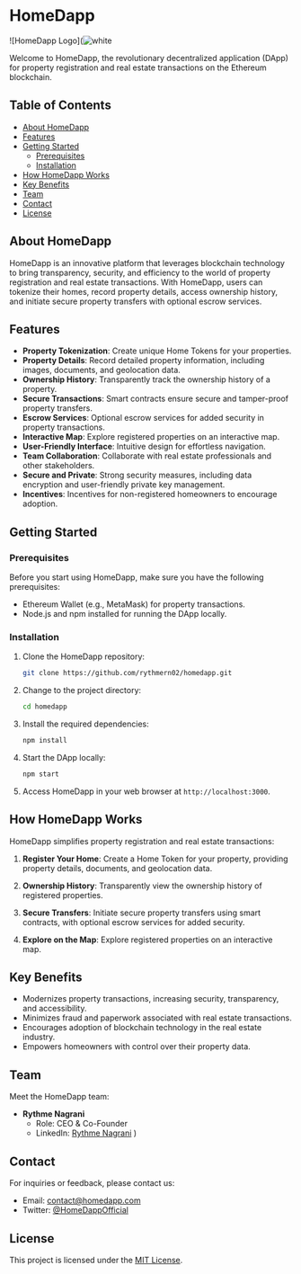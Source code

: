 # HomeDapp

![HomeDapp Logo](![white](https://github.com/rythmern02/HomeDapp/assets/117756525/7abeb134-8809-45b1-9659-8d7419ebb4d1)

Welcome to HomeDapp, the revolutionary decentralized application (DApp) for property registration and real estate transactions on the Ethereum blockchain.

## Table of Contents

- [About HomeDapp](#about-homedapp)
- [Features](#features)
- [Getting Started](#getting-started)
  - [Prerequisites](#prerequisites)
  - [Installation](#installation)
- [How HomeDapp Works](#how-homedapp-works)
- [Key Benefits](#key-benefits)
- [Team](#team)
- [Contact](#contact)
- [License](#license)

## About HomeDapp

HomeDapp is an innovative platform that leverages blockchain technology to bring transparency, security, and efficiency to the world of property registration and real estate transactions. With HomeDapp, users can tokenize their homes, record property details, access ownership history, and initiate secure property transfers with optional escrow services.

## Features

- **Property Tokenization**: Create unique Home Tokens for your properties.
- **Property Details**: Record detailed property information, including images, documents, and geolocation data.
- **Ownership History**: Transparently track the ownership history of a property.
- **Secure Transactions**: Smart contracts ensure secure and tamper-proof property transfers.
- **Escrow Services**: Optional escrow services for added security in property transactions.
- **Interactive Map**: Explore registered properties on an interactive map.
- **User-Friendly Interface**: Intuitive design for effortless navigation.
- **Team Collaboration**: Collaborate with real estate professionals and other stakeholders.
- **Secure and Private**: Strong security measures, including data encryption and user-friendly private key management.
- **Incentives**: Incentives for non-registered homeowners to encourage adoption.

## Getting Started

### Prerequisites

Before you start using HomeDapp, make sure you have the following prerequisites:

- Ethereum Wallet (e.g., MetaMask) for property transactions.
- Node.js and npm installed for running the DApp locally.

### Installation

1. Clone the HomeDapp repository:

   ```bash
   git clone https://github.com/rythmern02/homedapp.git
   ```

2. Change to the project directory:

   ```bash
   cd homedapp
   ```

3. Install the required dependencies:

   ```bash
   npm install
   ```

4. Start the DApp locally:

   ```bash
   npm start
   ```

5. Access HomeDapp in your web browser at `http://localhost:3000`.

## How HomeDapp Works

HomeDapp simplifies property registration and real estate transactions:

1. **Register Your Home**: Create a Home Token for your property, providing property details, documents, and geolocation data.

2. **Ownership History**: Transparently view the ownership history of registered properties.

3. **Secure Transfers**: Initiate secure property transfers using smart contracts, with optional escrow services for added security.

4. **Explore on the Map**: Explore registered properties on an interactive map.

## Key Benefits

- Modernizes property transactions, increasing security, transparency, and accessibility.
- Minimizes fraud and paperwork associated with real estate transactions.
- Encourages adoption of blockchain technology in the real estate industry.
- Empowers homeowners with control over their property data.

## Team

Meet the HomeDapp team:

- **Rythme Nagrani**
  - Role: CEO & Co-Founder
  - LinkedIn: [Rythme Nagrani](https://www.linkedin.com/in/rythme-nagrani-170ab1265/)
)

## Contact

For inquiries or feedback, please contact us:

- Email: contact@homedapp.com
- Twitter: [@HomeDappOfficial](https://twitter.com/HomeDappOfficial)

## License

This project is licensed under the [MIT License](LICENSE).

